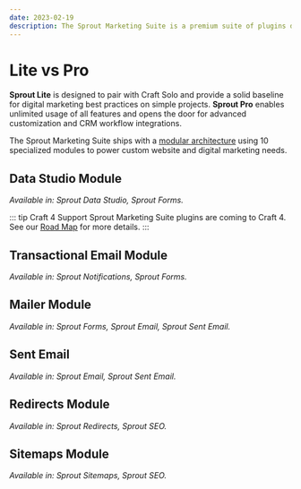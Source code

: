 ```yaml
---
date: 2023-02-19
description: The Sprout Marketing Suite is a premium suite of plugins designed for businesses who want to use Craft CMS as the core of their content management and digital marketing workflows.
---
```


# Lite vs Pro

**Sprout Lite** is designed to pair with Craft Solo and provide a solid baseline for digital marketing best practices on simple projects. **Sprout Pro** enables unlimited usage of all features and
opens the door for advanced customization and CRM workflow integrations.

The Sprout Marketing Suite ships with a [modular architecture](./#modular-architecture) using 10 specialized modules to power custom website and digital marketing needs.

## Data Studio Module

_Available in: Sprout Data Studio, Sprout Forms._

<EditionComparison feature-list="./editions/data-studio.json" />

::: tip Craft 4 Support
Sprout Marketing Suite plugins are coming to Craft 4. See our [Road Map](./support/road-map.md) for more details.
:::

[//]: # (## Forms Module)

[//]: # ()

[//]: # (_Available in: Sprout Forms._)

[//]: # ()

[//]: # (<EditionComparison feature-list="./editions/forms.json" />)

[//]: # ()

## Transactional Email Module

_Available in: Sprout Notifications, Sprout Forms._

<EditionComparison feature-list="./editions/notifications.json" />

## Mailer Module

_Available in: Sprout Forms, Sprout Email, Sprout Sent Email._

<EditionComparison feature-list="./editions/mailer.json" />

## Sent Email

_Available in: Sprout Email, Sprout Sent Email._

<EditionComparison feature-list="./editions/sent-email.json" />

[//]: # ()

[//]: # (## Meta Module)

[//]: # ()

[//]: # (_Available in: Sprout SEO._)

[//]: # ()

[//]: # (<EditionComparison feature-list="./editions/seo.json" />)

## Redirects Module

_Available in: Sprout Redirects, Sprout SEO._

<EditionComparison feature-list="./editions/redirects.json" />

[//]: # ()

## Sitemaps Module

_Available in: Sprout Sitemaps, Sprout SEO._

<EditionComparison feature-list="./editions/sitemaps.json" />
